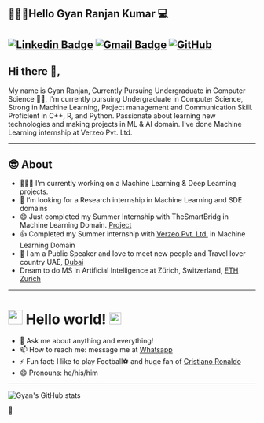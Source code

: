 ## 👱🏻‍♂️Hello Gyan Ranjan Kumar 💻 
[![Linkedin Badge](https://img.shields.io/badge/-GyanC7-blue?style=flat-square&logo=Linkedin&logoColor=white&link=https://www.linkedin.com/in/gyanc7/)](https://www.linkedin.com/in/gyanc7/)
[![Gmail Badge](https://img.shields.io/badge/-gyanibrahimovic@gmail.com-c14438?style=flat-square&logo=Gmail&logoColor=white&link=mailto:gyanibrahimovic@gmail.com)](mailto:gyanibrahimovic@gmail.com)
[![GitHub](https://img.shields.io/github/followers/GyanC7?label=Follow&style=social)](https://github.com/GyanC7/?tab=follow)
---
## Hi there 👋,           
My name is Gyan Ranjan, Currently Pursuing Undergraduate in Computer Science 👨‍💻, I'm currently pursuing Undergraduate in Computer Science, Strong in Machine Learning, Project management and Communication Skill. Proficient in C++, R, and Python. Passionate about learning new technologies and making projects in ML & AI domain. I've done Machine Learning internship at Verzeo Pvt. Ltd. 

---

## 😎 About
- 👨🏽‍💻 I’m currently working on a Machine Learning & Deep Learning projects.
- 👯 I’m looking for a Research internship in Machine Learning and SDE domains
- 😄 Just completed my Summer Internship with TheSmartBridg in Machine Learning Domain. [Project](https://github.com/SmartPracticeschool/llSPS-INT-3438-Students-Performance-in-exam-Grade-Analysis-using-Watson-Auto-AI)
- 👍 Completed my Summer internship with [Verzeo Pvt. Ltd.](https://verzeo.in/) in Machine Learning Domain
- 🌱 I am a Public Speaker and love to meet new people and Travel lover country UAE, [Dubai](https://www.google.com/maps/uv?hl=en&pb=!1s0x3e5f43348a67e24b%3A0xff45e502e1ceb7e2!3m1!7e115!4shttps%3A%2F%2Flh5.googleusercontent.com%2Fp%2FAF1QipPPSbeMxYawyFyJL3_f-uGzPql_yE1xa-yjDIUH%3Dw214-h160-k-no!5sBurj%20khalifa%20-%20Google%20Search!15sCgIgAQ&imagekey=!1e10!2sAF1QipPPSbeMxYawyFyJL3_f-uGzPql_yE1xa-yjDIUH&sa=X&ved=2ahUKEwjiwIamzvnqAhWoxzgGHdCfDxMQoiowMnoECCIQBg)
- Dream to do MS in Artificial Intelligence at Zürich, Switzerland, [ETH Zurich](https://www.google.com/search?q=ETH+Zurich&rlz=1C1CHBF_enIN910IN910&source=lnms&tbm=isch&sa=X&ved=2ahUKEwjjnYbEzvnqAhUzzzgGHeuRA70Q_AUoAXoECBYQAw&biw=1024&bih=657#imgrc=wpZZjCJRCD-wdM)
 
---

# <img src="https://github.com/TheDudeThatCode/TheDudeThatCode/blob/master/Assets/Hi.gif" width="29px"> Hello world!&nbsp;<img src="https://github.com/TheDudeThatCode/TheDudeThatCode/blob/master/Assets/Earth.gif" width="24px">

- 💬 Ask me about anything and everything! 
- 📫 How to reach me: message me at [Whatsapp](https://wa.me/919636444356)
- ⚡ Fun fact: I like to play Football⚽ and huge fan of [Cristiano Ronaldo](https://www.google.com/search?q=Cristiano+ronaldo&rlz=1C1CHBF_enIN910IN910&tbm=isch&source=iu&ictx=1&fir=tca6bni4Dl54TM%252CCBspcpQflHogDM%252C%252Fm%252F02xt6q&vet=1&usg=AI4_-kRm6f7xPRttuKJUFD-8vCztn0luAw&sa=X&ved=2ahUKEwj-m9HXz_nqAhUXwjgGHdS9DzYQ_B0wKnoECAUQAw&biw=1024&bih=657#imgrc=tca6bni4Dl54TM)
- 😄 Pronouns: he/his/him
---

![Gyan's GitHub stats](https://github-readme-stats.vercel.app/api?username=GyanC7&hide=[%22issues%22,%22contribs%22]&show_icons=true&title_color=fff&icon_color=79ff97&text_color=9f9f9f&bg_color=151515)
<!--
**GyanC7/GyanC7** is a ✨ _special_ ✨ repository because its `README.md` (this file) appears on your GitHub profile.

-->

🤔

